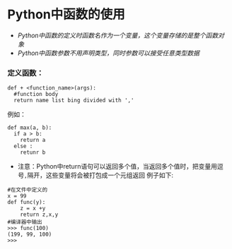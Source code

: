 # Python中函数的使用
* *Python中函数的定义时函数名作为一个变量，这个变量存储的是整个函数对象*
* *Python中函数参数不用声明类型，同时参数可以接受任意类型数据*
### 定义函数：
```
def + <function_name>(args):
  #function body
  return name list bing divided with ','
```
例如：
```
def max(a, b):
  if a > b:
    return a
  else :
    retunr b
```
* 注意：Python中return语句可以返回多个值，当返回多个值时，把变量用逗号`,`隔开，这些变量将会被打包成一个元组返回
例子如下:
```
#在文件中定义的
x = 99
def func(y):
    z = x +y
    return z,x,y
#编译器中输出
>>> func(100)
(199, 99, 100)
>>> 
```
